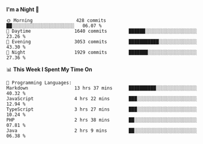<!--START_SECTION:waka-->
**I'm a Night 🦉** 

```text
🌞 Morning                428 commits         ██░░░░░░░░░░░░░░░░░░░░░░░   06.07 % 
🌆 Daytime                1640 commits        ██████░░░░░░░░░░░░░░░░░░░   23.26 % 
🌃 Evening                3053 commits        ███████████░░░░░░░░░░░░░░   43.30 % 
🌙 Night                  1929 commits        ███████░░░░░░░░░░░░░░░░░░   27.36 % 
```


📊 **This Week I Spent My Time On** 

```text
💬 Programming Languages: 
Markdown                 13 hrs 37 mins      ██████████░░░░░░░░░░░░░░░   40.32 % 
JavaScript               4 hrs 22 mins       ███░░░░░░░░░░░░░░░░░░░░░░   12.94 % 
TypeScript               3 hrs 27 mins       ███░░░░░░░░░░░░░░░░░░░░░░   10.24 % 
PHP                      2 hrs 38 mins       ██░░░░░░░░░░░░░░░░░░░░░░░   07.81 % 
Java                     2 hrs 9 mins        ██░░░░░░░░░░░░░░░░░░░░░░░   06.38 % 
```


<!--END_SECTION:waka-->
